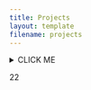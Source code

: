 ```yaml
---
title: Projects
layout: template
filename: projects
--- 
```


<div markdown="1">
  <details><summary>CLICK ME</summary>
  <p>
  
  # yes, even hidden code blocks!
  
  ```python
  print("hello world!")
  ```
  
  </p>
  </details>
</div>

22
